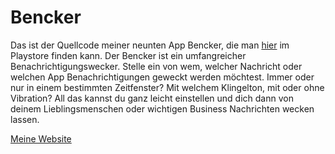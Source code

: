 # Bencker

Das ist der Quellcode meiner neunten App Bencker, die man [hier](https://play.google.com/store/apps/details?id=org.kruemelopment.de.bewecker) im Playstore finden kann.
Der Bencker ist ein umfangreicher Benachrichtigungswecker. Stelle ein von wem, welcher Nachricht oder welchen App Benachrichtigungen geweckt werden möchtest. Immer oder nur 
in einem bestimmten Zeitfenster? Mit welchem Klingelton, mit oder ohne Vibration? All das kannst du ganz leicht einstellen und dich dann von deinem Lieblingsmenschen oder
wichtigen Business Nachrichten wecken lassen.

[Meine Website](https://kruemelopment-dev.de/)